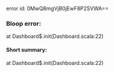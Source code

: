 error id: 0MwQ8mgVjB0jEwF8P2SVWA==
### Bloop error:

at Dashboard$.init(Dashboard.scala:22)
#### Short summary: 

at Dashboard$.init(Dashboard.scala:22)
